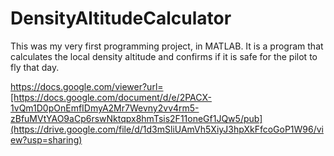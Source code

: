 # DensityAltitudeCalculator
This was my very first programming project, in MATLAB. It is a program that calculates the local density altitude and confirms if it is safe for the pilot to fly that day.


https://docs.google.com/viewer?url=[https://docs.google.com/document/d/e/2PACX-1vQm1D0pOnEmfIDmyA2Mr7Wevny2vv4rm5-zBfuMVtYAO9aCp6rswNktqpx8hmTsis2F11oneGf1JQw5/pub](https://drive.google.com/file/d/1d3mSliUAmVh5XiyJ3hpXkFfcoGoP1W96/view?usp=sharing)
